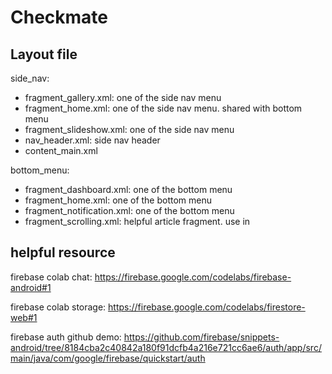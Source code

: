 # Checkmate

## Layout file
side_nav:

* fragment_gallery.xml: one of the side nav menu 
* fragment_home.xml: one of the side nav menu. shared with bottom menu
* fragment_slideshow.xml: one of the side nav menu
* nav_header.xml: side nav header
* content_main.xml

bottom_menu:
* fragment_dashboard.xml: one of the bottom menu
* fragment_home.xml: one of the bottom menu
* fragment_notification.xml: one of the bottom menu
* fragment_scrolling.xml: helpful article fragment. use in

## helpful resource
firebase colab chat: https://firebase.google.com/codelabs/firebase-android#1

firebase colab storage: https://firebase.google.com/codelabs/firestore-web#1

firebase auth github demo: https://github.com/firebase/snippets-android/tree/8184cba2c40842a180f91dcfb4a216e721cc6ae6/auth/app/src/main/java/com/google/firebase/quickstart/auth